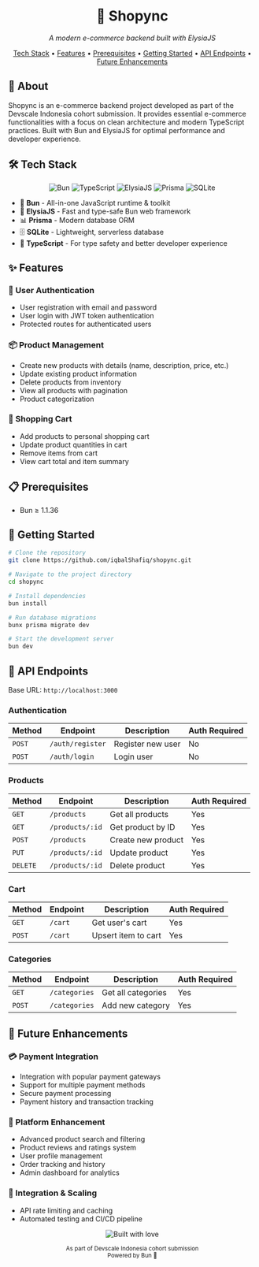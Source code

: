 
<div align="center">
  <h1>🛒 Shopync</h1>
  <p><i>A modern e-commerce backend built with ElysiaJS</i></p>

  <p>
    <a href="#tech-stack">Tech Stack</a> •
    <a href="#features">Features</a> •
    <a href="#prerequisites">Prerequisites</a> •
    <a href="#getting-started">Getting Started</a> •
    <a href="#api-endpoints">API Endpoints</a> •
    <a href="#future-enhancements">Future Enhancements</a>
  </p>
</div>

<div id="about">
  <h2>📝 About</h2>
  <p>
    Shopync is an e-commerce backend project developed as part of the Devscale Indonesia cohort submission. It provides essential e-commerce functionalities with a focus on clean architecture and modern TypeScript practices. Built with Bun and ElysiaJS for optimal performance and developer experience.
  </p>
</div>

<div id="tech-stack">
  <h2>🛠️ Tech Stack</h2>
  <p align="center">
    <img src="https://img.shields.io/badge/Bun-%23000000.svg?style=for-the-badge&logo=bun&logoColor=white" alt="Bun"/>
    <img src="https://img.shields.io/badge/TypeScript-007ACC?style=for-the-badge&logo=typescript&logoColor=white" alt="TypeScript"/>
    <img src="https://img.shields.io/badge/Elysia-000000?style=for-the-badge" alt="ElysiaJS"/>
    <img src="https://img.shields.io/badge/Prisma-2D3748?style=for-the-badge&logo=prisma&logoColor=white" alt="Prisma"/>
    <img src="https://img.shields.io/badge/SQLite-07405E?style=for-the-badge&logo=sqlite&logoColor=white" alt="SQLite"/>
  </p>

  <ul>
    <li>🚀 <strong>Bun</strong> - All-in-one JavaScript runtime & toolkit</li>
    <li>🎯 <strong>ElysiaJS</strong> - Fast and type-safe Bun web framework</li>
    <li>📊 <strong>Prisma</strong> - Modern database ORM</li>
    <li>🗄️ <strong>SQLite</strong> - Lightweight, serverless database</li>
    <li>📘 <strong>TypeScript</strong> - For type safety and better developer experience</li>
  </ul>
</div>

<div id="features">
  <h2>✨ Features</h2>
  
  <h3>🔐 User Authentication</h3>
  <ul>
    <li>User registration with email and password</li>
    <li>User login with JWT token authentication</li>
    <li>Protected routes for authenticated users</li>
  </ul>

  <h3>📦 Product Management</h3>
  <ul>
    <li>Create new products with details (name, description, price, etc.)</li>
    <li>Update existing product information</li>
    <li>Delete products from inventory</li>
    <li>View all products with pagination</li>
    <li>Product categorization</li>
  </ul>

  <h3>🛒 Shopping Cart</h3>
  <ul>
    <li>Add products to personal shopping cart</li>
    <li>Update product quantities in cart</li>
    <li>Remove items from cart</li>
    <li>View cart total and item summary</li>
  </ul>
</div>

<div id="prerequisites">
  <h2>📋 Prerequisites</h2>
  <ul>
    <li>Bun ≥ 1.1.36</li>
  </ul>
</div>

<div id="getting-started">
  <h2>🚀 Getting Started</h2>

  ```bash
  # Clone the repository
  git clone https://github.com/iqbalShafiq/shopync.git

  # Navigate to the project directory
  cd shopync

  # Install dependencies
  bun install

  # Run database migrations
  bunx prisma migrate dev

  # Start the development server
  bun dev
  ```
</div>

<div id="api-endpoints">
  <h2>🔌 API Endpoints</h2>
  <p>Base URL: <code>http://localhost:3000</code></p>

  <h3>Authentication</h3>
  <table>
    <thead>
      <tr>
        <th>Method</th>
        <th>Endpoint</th>
        <th>Description</th>
        <th>Auth Required</th>
      </tr>
    </thead>
    <tbody>
      <tr>
        <td><code>POST</code></td>
        <td><code>/auth/register</code></td>
        <td>Register new user</td>
        <td>No</td>
      </tr>
      <tr>
        <td><code>POST</code></td>
        <td><code>/auth/login</code></td>
        <td>Login user</td>
        <td>No</td>
      </tr>
    </tbody>
  </table>

  <h3>Products</h3>
  <table>
    <thead>
      <tr>
        <th>Method</th>
        <th>Endpoint</th>
        <th>Description</th>
        <th>Auth Required</th>
      </tr>
    </thead>
    <tbody>
      <tr>
        <td><code>GET</code></td>
        <td><code>/products</code></td>
        <td>Get all products</td>
        <td>Yes</td>
      </tr>
      <tr>
        <td><code>GET</code></td>
        <td><code>/products/:id</code></td>
        <td>Get product by ID</td>
        <td>Yes</td>
      </tr>
      <tr>
        <td><code>POST</code></td>
        <td><code>/products</code></td>
        <td>Create new product</td>
        <td>Yes</td>
      </tr>
      <tr>
        <td><code>PUT</code></td>
        <td><code>/products/:id</code></td>
        <td>Update product</td>
        <td>Yes</td>
      </tr>
      <tr>
        <td><code>DELETE</code></td>
        <td><code>/products/:id</code></td>
        <td>Delete product</td>
        <td>Yes</td>
      </tr>
    </tbody>
  </table>

  <h3>Cart</h3>
  <table>
    <thead>
      <tr>
        <th>Method</th>
        <th>Endpoint</th>
        <th>Description</th>
        <th>Auth Required</th>
      </tr>
    </thead>
    <tbody>
      <tr>
        <td><code>GET</code></td>
        <td><code>/cart</code></td>
        <td>Get user's cart</td>
        <td>Yes</td>
      </tr>
      <tr>
        <td><code>POST</code></td>
        <td><code>/cart</code></td>
        <td>Upsert item to cart</td>
        <td>Yes</td>
      </tr>
    </tbody>
  </table>

  <h3>Categories</h3>
  <table>
    <thead>
      <tr>
        <th>Method</th>
        <th>Endpoint</th>
        <th>Description</th>
        <th>Auth Required</th>
      </tr>
    </thead>
    <tbody>
      <tr>
        <td><code>GET</code></td>
        <td><code>/categories</code></td>
        <td>Get all categories</td>
        <td>Yes</td>
      </tr>
      <tr>
        <td><code>POST</code></td>
        <td><code>/categories</code></td>
        <td>Add new category</td>
        <td>Yes</td>
      </tr>
    </tbody>
  </table>
</div>

<div id="future-enhancements">
  <h2>🔮 Future Enhancements</h2>
  
  <h3>💳 Payment Integration</h3>
  <ul>
    <li>Integration with popular payment gateways</li>
    <li>Support for multiple payment methods</li>
    <li>Secure payment processing</li>
    <li>Payment history and transaction tracking</li>
  </ul>

  <h3>🚀 Platform Enhancement</h3>
  <ul>
    <li>Advanced product search and filtering</li>
    <li>Product reviews and ratings system</li>
    <li>User profile management</li>
    <li>Order tracking and history</li>
    <li>Admin dashboard for analytics</li>
  </ul>

  <h3>📱 Integration & Scaling</h3>
  <ul>
    <li>API rate limiting and caching</li>
    <li>Automated testing and CI/CD pipeline</li>
  </ul>
</div>

<div id="footer" align="center">
  <p>
    <img src="https://img.shields.io/badge/Built_with_❤️_by-Iqbal_Shafiq-red?style=for-the-badge&logo=github" alt="Built with love"/>
  </p>
  <p>
    <sub>As part of Devscale Indonesia cohort submission</sub><br>
    <sub>Powered by Bun 🥟</sub>
  </p>
</div>
